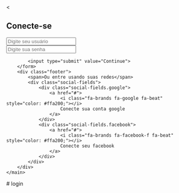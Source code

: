 <!DOCTYPE html>
<html lang="pt-br">
<head>
    <meta charset="UTF-8">
    <meta name="viewport" content="width=device-width, initial-scale=1.0">
    <<script src="https://kit.fontawesome.com/a2a2d4834b.js" crossorigin="anonymous"></script>
    <title>Login Form</title>
    <link rel="stylesheet" href="style.css">
</head>
<body>
    <main class="container">
        <h2>Conecte-se</h2>
        <form action="">
            <div class="input-field">
                <input type="text" name="Nome" id="Nome de usuário"
                placeholder="Digite seu usuário">
                <div class="underline"></div>
            </div>
            <div class="input-field">
                <input type="password" name="Senha" id="senha"
                placeholder="Digite sua senha">
                <div class="underline"></div>
            </div>

            <input type="submit" value="Continue">
        </form>
        <div class="footer">
            <span>Ou entre usando suas redes</span>
            <div class="social-fields">
                <div class="social-fields.google">
                    <a href="#">
                        <i class="fa-brands fa-google fa-beat" style="color: #ffa200;"></i>
                        Conecte sua conta google
                    </a>
                </div>
                <div class="social-fields.facebook">
                    <a href="#">
                        <i class="fa-brands fa-facebook-f fa-beat" style="color: #ffa200;"></i>
                        Conecte seu facebook
                    </a>
                </div>
            </div>
        </div>
    </main>
</body>
</html># login
